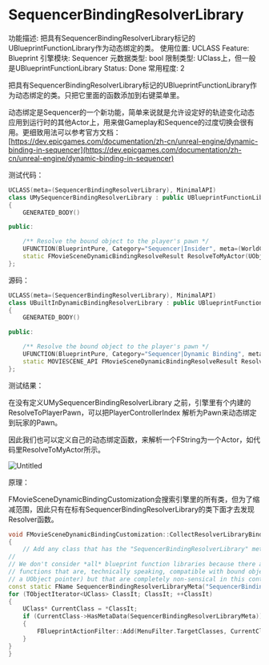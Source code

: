 # SequencerBindingResolverLibrary

功能描述: 把具有SequencerBindingResolverLibrary标记的UBlueprintFunctionLibrary作为动态绑定的类。
使用位置: UCLASS
Feature: Blueprint
引擎模块: Sequencer
元数据类型: bool
限制类型: UClass上，但一般是UBlueprintFunctionLibrary
Status: Done
常用程度: 2

把具有SequencerBindingResolverLibrary标记的UBlueprintFunctionLibrary作为动态绑定的类。只把它里面的函数添加到右键菜单里。

动态绑定是Sequencer的一个新功能，简单来说就是允许设定好的轨迹变化动态应用到运行时的其他Actor上，用来做Gameplay和Sequence的过度切换会很有用。更细致用法可以参考官方文档：[https://dev.epicgames.com/documentation/zh-cn/unreal-engine/dynamic-binding-in-sequencer](https://dev.epicgames.com/documentation/zh-cn/unreal-engine/dynamic-binding-in-sequencer)

测试代码：

```cpp
UCLASS(meta=(SequencerBindingResolverLibrary), MinimalAPI)
class UMySequencerBindingResolverLibrary : public UBlueprintFunctionLibrary
{
	GENERATED_BODY()

public:

	/** Resolve the bound object to the player's pawn */
	UFUNCTION(BlueprintPure, Category="Sequencer|Insider", meta=(WorldContext="WorldContextObject"))
	static FMovieSceneDynamicBindingResolveResult ResolveToMyActor(UObject* WorldContextObject, FString ActorTag);
};
```

源码：

```cpp
UCLASS(meta=(SequencerBindingResolverLibrary), MinimalAPI)
class UBuiltInDynamicBindingResolverLibrary : public UBlueprintFunctionLibrary
{
	GENERATED_BODY()

public:

	/** Resolve the bound object to the player's pawn */
	UFUNCTION(BlueprintPure, Category="Sequencer|Dynamic Binding", meta=(WorldContext="WorldContextObject"))
	static MOVIESCENE_API FMovieSceneDynamicBindingResolveResult ResolveToPlayerPawn(UObject* WorldContextObject, int32 PlayerControllerIndex = 0);
};

```

测试结果：

在没有定义UMySequencerBindingResolverLibrary 之前，引擎里有个内建的ResolveToPlayerPawn，可以把PlayerControllerIndex 解析为Pawn来动态绑定到玩家的Pawn。

因此我们也可以定义自己的动态绑定函数，来解析一个FString为一个Actor，如代码里ResolveToMyActor所示。

![Untitled](SequencerBindingResolverLibrary/Untitled.png)

原理：

FMovieSceneDynamicBindingCustomization会搜索引擎里的所有类，但为了缩减范围，因此只有在标有SequencerBindingResolverLibrary的类下面才去发现Resolver函数。

```cpp
void FMovieSceneDynamicBindingCustomization::CollectResolverLibraryBindActions(UBlueprint* Blueprint, FBlueprintActionMenuBuilder& MenuBuilder, bool bIsRebinding)
{
	// Add any class that has the "SequencerBindingResolverLibrary" meta as a target class.
//
// We don't consider *all* blueprint function libraries because there are many, many of them that expose
// functions that are, technically speaking, compatible with bound object resolution (i.e. they return
// a UObject pointer) but that are completely non-sensical in this context.
const static FName SequencerBindingResolverLibraryMeta("SequencerBindingResolverLibrary");
for (TObjectIterator<UClass> ClassIt; ClassIt; ++ClassIt)
{
	UClass* CurrentClass = *ClassIt;
	if (CurrentClass->HasMetaData(SequencerBindingResolverLibraryMeta))
	{
		FBlueprintActionFilter::Add(MenuFilter.TargetClasses, CurrentClass);
	}
}
}
```